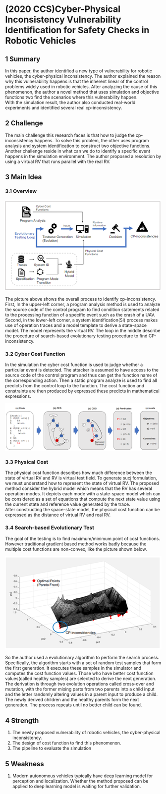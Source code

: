 # (2020 CCS)Cyber-Physical Inconsistency Vulnerability Identification for Safety Checks in Robotic Vehicles
## 1 Summary
In this paper, the author identified a new type of vulnerability for robotic vehicles, the cyber-physical inconsistency. The author explained the reason why this vulnerability happens is that the inherent linear of the control problems widely used in robotic vehicles.  After analyzing the cause of this phenomenon, the author a novel method that uses simulation and objective functions two find the scenarios where this vulnerability happen.  
With the simulation result, the author also conducted real-world experiments and identified several real cp-inconsistency. 
## 2 Challenge
The main challenge this research faces is that how to judge the cp-inconsistency happens. To solve this problem, the other uses program analysis and system identification to construct two objective functions.  
Another challenge reside in what can we do to identify a specific event happens in the simulation environment. The author proposed a resolution by using a virtual RV that runs parallel with the real RV.
## 3 Main Idea
### 3.1 Overview

![overview](../images/wk3_overview.png)

The picture above shows the overall process to identify cp-inconsistency. First, In the upper-left corner, a program analysis method is used to analyze the source code of the control program to find condition statements related to the processing function of a specific event such as the crash of a UAV. Second, in the lower-left corner, a system identification(SI) process makes use of operation traces and a model template to derive a state-space model. The model represents the virtual RV. The loop in the middle describe the procedure of search-based evolutionary testing procedure to find CP-inconsistency.
### 3.2 Cyber Cost Function
In the simulation the cyber cost function is used to judge whether a particular event is detected. The attacker is assumed to have access to the source code of the control program and thus can get the function name of the corresponding action. Then a static program analyze is used to find all predicts from the control loop to the function. The cost function and constraints are then produced by expressed these predicts in mathematical expressions.

![program analyze](../images/wk3_pa.PNG)

### 3.3 Physical Cost
The physical cost function describes how much difference between the state of virtual RV and RV is virtual test field. To generate sucj formulation, we must understand how to represent the state of virtual RV. The proposed method consider the hybrid model which means that the RV has several operation modes. It depicts each mode with a state-space model which can be considered as a set of equations that compute the next state value using the current state and reference value generated by the trace.  
After constructing the space-state model, the physical cost function can be expressed as the distance of virtual RV and real RV.

### 3.4 Search-based Evolutionary Test
The goal of the testing is to find maximum/minimum point of cost functions. However traditional gradient based method works badly because the multiple cost functions are non-convex, like the picture shown below.

![loss surface](../images/wk3_loss_surf.png)

So the author used a evolutionary algorithm to perform the search process.  
Specifically, the algorithm starts with a set of random test samples that form the first generation. It executes these samples in the simulator and computes the cost function values. Those who have better cost function values(called healthy samples) are selected to derive the next generation. The derivation is through two evolution operations called cross-over and mutation, with the former mixing parts from two parents into a child input and the letter randomly altering values in a parent input to produce a child. The newly derived children and the healthy parents form the next generation. The process repeats until  no better child can be found.

## 4 Strength
1. The newly proposed vulnerability of robotic vehicles, the cyber-physical inconsistency.
2. The design of cost function to find this phenomenon.
3. The pipeline to evaluate the simulation

## 5 Weakness
1. Modern autonomous vehicles typically have deep learning model for perception and localization. Whether the method proposed can be applied to deep learning model is waiting for further validation.


